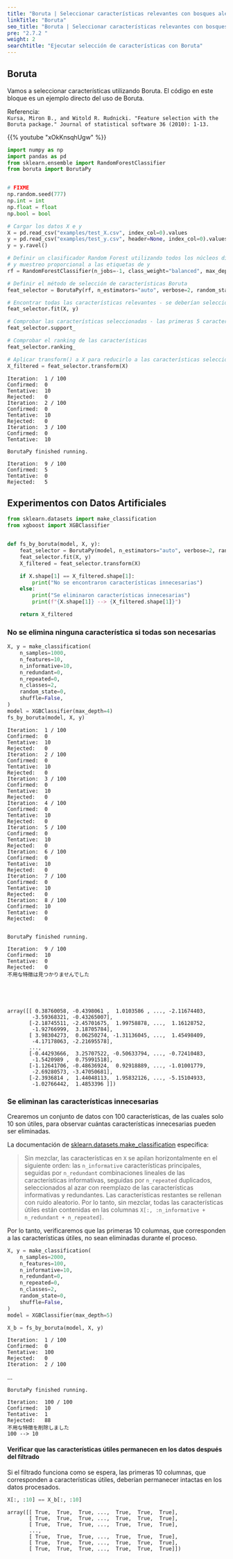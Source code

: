 ```yaml
---
title: "Boruta | Seleccionar características relevantes con bosques aleatorios"
linkTitle: "Boruta"
seo_title: "Boruta | Seleccionar características relevantes con bosques aleatorios"
pre: "2.7.2 "
weight: 2
searchtitle: "Ejecutar selección de características con Boruta"
---
```


## Boruta
Vamos a seleccionar características utilizando Boruta. El código en este bloque es un ejemplo directo del uso de Boruta.

Referencia:  
`Kursa, Miron B., and Witold R. Rudnicki. "Feature selection with the Boruta package." Journal of statistical software 36 (2010): 1-13.`

{{% youtube "xOkKnsqhUgw" %}}


```python
import numpy as np
import pandas as pd
from sklearn.ensemble import RandomForestClassifier
from boruta import BorutaPy


# FIXME
np.random.seed(777)
np.int = int
np.float = float
np.bool = bool
```

```python
# Cargar los datos X e y
X = pd.read_csv("examples/test_X.csv", index_col=0).values
y = pd.read_csv("examples/test_y.csv", header=None, index_col=0).values
y = y.ravel()

# Definir un clasificador Random Forest utilizando todos los núcleos disponibles
# y muestreo proporcional a las etiquetas de y
rf = RandomForestClassifier(n_jobs=-1, class_weight="balanced", max_depth=5)

# Definir el método de selección de características Boruta
feat_selector = BorutaPy(rf, n_estimators="auto", verbose=2, random_state=1)

# Encontrar todas las características relevantes - se deberían seleccionar 5 características
feat_selector.fit(X, y)

# Comprobar las características seleccionadas - las primeras 5 características deberían ser seleccionadas
feat_selector.support_

# Comprobar el ranking de las características
feat_selector.ranking_

# Aplicar transform() a X para reducirlo a las características seleccionadas
X_filtered = feat_selector.transform(X)
```

    Iteration: 	1 / 100
    Confirmed: 	0
    Tentative: 	10
    Rejected: 	0
    Iteration: 	2 / 100
    Confirmed: 	0
    Tentative: 	10
    Rejected: 	0
    Iteration: 	3 / 100
    Confirmed: 	0
    Tentative: 	10
    
    BorutaPy finished running.
    
    Iteration: 	9 / 100
    Confirmed: 	5
    Tentative: 	0
    Rejected: 	5


## Experimentos con Datos Artificiales

```python
from sklearn.datasets import make_classification
from xgboost import XGBClassifier


def fs_by_boruta(model, X, y):
    feat_selector = BorutaPy(model, n_estimators="auto", verbose=2, random_state=1)
    feat_selector.fit(X, y)
    X_filtered = feat_selector.transform(X)

    if X.shape[1] == X_filtered.shape[1]:
        print("No se encontraron características innecesarias")
    else:
        print("Se eliminaron características innecesarias")
        print(f"{X.shape[1]} --> {X_filtered.shape[1]}")

    return X_filtered
```

### No se elimina ninguna característica si todas son necesarias

```python
X, y = make_classification(
    n_samples=1000,
    n_features=10,
    n_informative=10,
    n_redundant=0,
    n_repeated=0,
    n_classes=2,
    random_state=0,
    shuffle=False,
)
model = XGBClassifier(max_depth=4)
fs_by_boruta(model, X, y)
```

    Iteration: 	1 / 100
    Confirmed: 	0
    Tentative: 	10
    Rejected: 	0
    Iteration: 	2 / 100
    Confirmed: 	0
    Tentative: 	10
    Rejected: 	0
    Iteration: 	3 / 100
    Confirmed: 	0
    Tentative: 	10
    Rejected: 	0
    Iteration: 	4 / 100
    Confirmed: 	0
    Tentative: 	10
    Rejected: 	0
    Iteration: 	5 / 100
    Confirmed: 	0
    Tentative: 	10
    Rejected: 	0
    Iteration: 	6 / 100
    Confirmed: 	0
    Tentative: 	10
    Rejected: 	0
    Iteration: 	7 / 100
    Confirmed: 	0
    Tentative: 	10
    Rejected: 	0
    Iteration: 	8 / 100
    Confirmed: 	10
    Tentative: 	0
    Rejected: 	0
    
    
    BorutaPy finished running.
    
    Iteration: 	9 / 100
    Confirmed: 	10
    Tentative: 	0
    Rejected: 	0
    不用な特徴は見つかりませんでした
    




    array([[ 0.38760058, -0.4398061 ,  1.0103586 , ..., -2.11674403,
            -3.59368321, -0.43265007],
           [-2.18745511, -2.45701675,  1.99758878, ...,  1.16128752,
            -1.92766999,  3.18705784],
           [ 3.98304273,  0.06250274, -1.31136045, ...,  1.45498409,
            -4.17178063, -2.21695578],
           ...,
           [-0.44293666,  3.25707522, -0.50633794, ..., -0.72410483,
            -1.5420989 ,  0.75991518],
           [-1.12641706, -0.48636924,  0.92918889, ..., -1.01001779,
            -2.69280573, -3.47050681],
           [-2.3936814 ,  1.44048113,  1.95832126, ..., -5.15104933,
            -1.02766442,  1.4853396 ]])



### Se eliminan las características innecesarias
Crearemos un conjunto de datos con 100 características, de las cuales solo 10 son útiles, para observar cuántas características innecesarias pueden ser eliminadas.

La documentación de [sklearn.datasets.make_classification](https://scikit-learn.org/stable/modules/generated/sklearn.datasets.make_classification.html) especifica:

> Sin mezclar, las características en `X` se apilan horizontalmente en el siguiente orden: las `n_informative` características principales, seguidas por `n_redundant` combinaciones lineales de las características informativas, seguidas por `n_repeated` duplicados, seleccionados al azar con reemplazo de las características informativas y redundantes. Las características restantes se rellenan con ruido aleatorio. Por lo tanto, sin mezclar, todas las características útiles están contenidas en las columnas `X[:, :n_informative + n_redundant + n_repeated]`.

Por lo tanto, verificaremos que las primeras 10 columnas, que corresponden a las características útiles, no sean eliminadas durante el proceso.

```python
X, y = make_classification(
    n_samples=2000,
    n_features=100,
    n_informative=10,
    n_redundant=0,
    n_repeated=0,
    n_classes=2,
    random_state=0,
    shuffle=False,
)
model = XGBClassifier(max_depth=5)

X_b = fs_by_boruta(model, X, y)
```

    Iteration: 	1 / 100
    Confirmed: 	0
    Tentative: 	100
    Rejected: 	0
    Iteration: 	2 / 100
...
    
    BorutaPy finished running.
    
    Iteration: 	100 / 100
    Confirmed: 	10
    Tentative: 	1
    Rejected: 	88
    不用な特徴を削除しました
    100 --> 10
    

#### Verificar que las características útiles permanecen en los datos después del filtrado
Si el filtrado funciona como se espera, las primeras 10 columnas, que corresponden a características útiles, deberían permanecer intactas en los datos procesados.

```python
X[:, :10] == X_b[:, :10]
```




    array([[ True,  True,  True, ...,  True,  True,  True],
           [ True,  True,  True, ...,  True,  True,  True],
           [ True,  True,  True, ...,  True,  True,  True],
           ...,
           [ True,  True,  True, ...,  True,  True,  True],
           [ True,  True,  True, ...,  True,  True,  True],
           [ True,  True,  True, ...,  True,  True,  True]])


